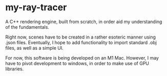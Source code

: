 # my-ray-tracer
A C++ rendering engine, built from scratch, in order aid my understanding of the fundamentals.

Right now, scenes have to be created in a rather esoteric manner using .json files.
Eventually, I hope to add functionality to import standard .obj files, as well as a simple UI.

For now, this software is being developed on an M1 Mac.
However, I may have to pivot development to windows, in order to make use of GPU libraries.
